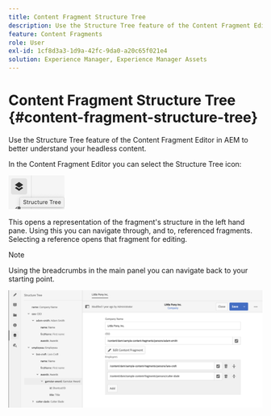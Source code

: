 ```yaml
---
title: Content Fragment Structure Tree
description: Use the Structure Tree feature of the Content Fragment Editor in AEM to better understand your headless content.
feature: Content Fragments
role: User
exl-id: 1cf8d3a3-1d9a-42fc-9da0-a20c65f021e4
solution: Experience Manager, Experience Manager Assets
---
```

# Content Fragment Structure Tree {#content-fragment-structure-tree}

Use the Structure Tree feature of the Content Fragment Editor in AEM to better understand your headless content.

In the Content Fragment Editor you can select the Structure Tree icon:

![Content Fragment Structure Tree](assets/cfm-structuretree-01.png)

This opens a representation of the fragment's structure in the left hand pane. Using this you can navigate through, and to, referenced fragments. Selecting a reference opens that fragment for editing.

>[!NOTE]
>
>Using the breadcrumbs in the main panel you can navigate back to your starting point.

![Content Fragment Structure Tree](assets/cfm-structuretree-02.png)
